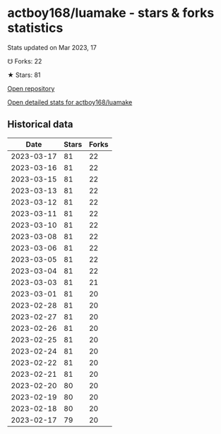 # actboy168/luamake - stars & forks statistics

Stats updated on Mar 2023, 17

☋ Forks: 22

★ Stars: 81

[Open repository](https://github.com/actboy168/luamake)

[Open detailed stats for actboy168/luamake](https://reviewgithub.com/rep/actboy168/luamake)

## Historical data
| Date | Stars | Forks |
|------|-------|-------|
| 2023-03-17 | 81 | 22 | 
| 2023-03-16 | 81 | 22 | 
| 2023-03-15 | 81 | 22 | 
| 2023-03-13 | 81 | 22 | 
| 2023-03-12 | 81 | 22 | 
| 2023-03-11 | 81 | 22 | 
| 2023-03-10 | 81 | 22 | 
| 2023-03-08 | 81 | 22 | 
| 2023-03-06 | 81 | 22 | 
| 2023-03-05 | 81 | 22 | 
| 2023-03-04 | 81 | 22 | 
| 2023-03-03 | 81 | 21 | 
| 2023-03-01 | 81 | 20 | 
| 2023-02-28 | 81 | 20 | 
| 2023-02-27 | 81 | 20 | 
| 2023-02-26 | 81 | 20 | 
| 2023-02-25 | 81 | 20 | 
| 2023-02-24 | 81 | 20 | 
| 2023-02-22 | 81 | 20 | 
| 2023-02-21 | 81 | 20 | 
| 2023-02-20 | 80 | 20 | 
| 2023-02-19 | 80 | 20 | 
| 2023-02-18 | 80 | 20 | 
| 2023-02-17 | 79 | 20 | 

